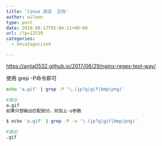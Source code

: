 ```yaml
---
title: 'linux 测试  正则'
author: wiloon
type: post
date: 2018-08-17T02:04:11+00:00
url: /?p=12539
categories:
  - Uncategorized

---
```

https://anjia0532.github.io/2017/06/29/nginx-regex-test-way/

使用 grep -P命令即可

```bash
echo 'a.gif' | grep -P '\.(jp?g|gif|bmp|png)'

#输出
a.gif
如果只想输出匹配部分，则加上-o参数

$ echo 'a.gif' | grep -P -o '\.(jp?g|gif|bmp|png)'

#输出
.gif
```